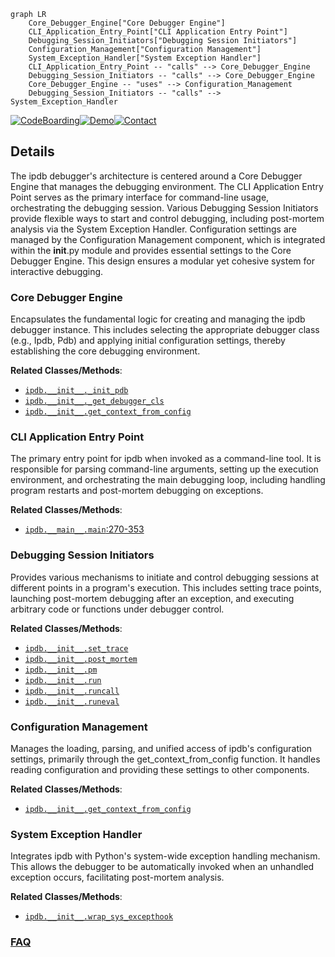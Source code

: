 ```mermaid
graph LR
    Core_Debugger_Engine["Core Debugger Engine"]
    CLI_Application_Entry_Point["CLI Application Entry Point"]
    Debugging_Session_Initiators["Debugging Session Initiators"]
    Configuration_Management["Configuration Management"]
    System_Exception_Handler["System Exception Handler"]
    CLI_Application_Entry_Point -- "calls" --> Core_Debugger_Engine
    Debugging_Session_Initiators -- "calls" --> Core_Debugger_Engine
    Core_Debugger_Engine -- "uses" --> Configuration_Management
    Debugging_Session_Initiators -- "calls" --> System_Exception_Handler
```

[![CodeBoarding](https://img.shields.io/badge/Generated%20by-CodeBoarding-9cf?style=flat-square)](https://github.com/CodeBoarding/GeneratedOnBoardings)[![Demo](https://img.shields.io/badge/Try%20our-Demo-blue?style=flat-square)](https://www.codeboarding.org/demo)[![Contact](https://img.shields.io/badge/Contact%20us%20-%20contact@codeboarding.org-lightgrey?style=flat-square)](mailto:contact@codeboarding.org)

## Details

The ipdb debugger's architecture is centered around a Core Debugger Engine that manages the debugging environment. The CLI Application Entry Point serves as the primary interface for command-line usage, orchestrating the debugging session. Various Debugging Session Initiators provide flexible ways to start and control debugging, including post-mortem analysis via the System Exception Handler. Configuration settings are managed by the Configuration Management component, which is integrated within the __init__.py module and provides essential settings to the Core Debugger Engine. This design ensures a modular yet cohesive system for interactive debugging.

### Core Debugger Engine
Encapsulates the fundamental logic for creating and managing the ipdb debugger instance. This includes selecting the appropriate debugger class (e.g., Ipdb, Pdb) and applying initial configuration settings, thereby establishing the core debugging environment.


**Related Classes/Methods**:

- <a href="https://github.com/gotcha/ipdb/blob/master/ipdb/__init__.py" target="_blank" rel="noopener noreferrer">`ipdb.__init__._init_pdb`</a>
- <a href="https://github.com/gotcha/ipdb/blob/master/ipdb/__init__.py" target="_blank" rel="noopener noreferrer">`ipdb.__init__._get_debugger_cls`</a>
- <a href="https://github.com/gotcha/ipdb/blob/master/ipdb/__init__.py" target="_blank" rel="noopener noreferrer">`ipdb.__init__.get_context_from_config`</a>


### CLI Application Entry Point
The primary entry point for ipdb when invoked as a command-line tool. It is responsible for parsing command-line arguments, setting up the execution environment, and orchestrating the main debugging loop, including handling program restarts and post-mortem debugging on exceptions.


**Related Classes/Methods**:

- <a href="https://github.com/gotcha/ipdb/blob/master/ipdb/__main__.py#L270-L353" target="_blank" rel="noopener noreferrer">`ipdb.__main__.main`:270-353</a>


### Debugging Session Initiators
Provides various mechanisms to initiate and control debugging sessions at different points in a program's execution. This includes setting trace points, launching post-mortem debugging after an exception, and executing arbitrary code or functions under debugger control.


**Related Classes/Methods**:

- <a href="https://github.com/gotcha/ipdb/blob/master/ipdb/__init__.py" target="_blank" rel="noopener noreferrer">`ipdb.__init__.set_trace`</a>
- <a href="https://github.com/gotcha/ipdb/blob/master/ipdb/__init__.py" target="_blank" rel="noopener noreferrer">`ipdb.__init__.post_mortem`</a>
- <a href="https://github.com/gotcha/ipdb/blob/master/ipdb/__init__.py" target="_blank" rel="noopener noreferrer">`ipdb.__init__.pm`</a>
- <a href="https://github.com/gotcha/ipdb/blob/master/ipdb/__init__.py" target="_blank" rel="noopener noreferrer">`ipdb.__init__.run`</a>
- <a href="https://github.com/gotcha/ipdb/blob/master/ipdb/__init__.py" target="_blank" rel="noopener noreferrer">`ipdb.__init__.runcall`</a>
- <a href="https://github.com/gotcha/ipdb/blob/master/ipdb/__init__.py" target="_blank" rel="noopener noreferrer">`ipdb.__init__.runeval`</a>


### Configuration Management
Manages the loading, parsing, and unified access of ipdb's configuration settings, primarily through the get_context_from_config function. It handles reading configuration and providing these settings to other components.


**Related Classes/Methods**:

- <a href="https://github.com/gotcha/ipdb/blob/master/ipdb/__init__.py" target="_blank" rel="noopener noreferrer">`ipdb.__init__.get_context_from_config`</a>


### System Exception Handler
Integrates ipdb with Python's system-wide exception handling mechanism. This allows the debugger to be automatically invoked when an unhandled exception occurs, facilitating post-mortem analysis.


**Related Classes/Methods**:

- <a href="https://github.com/gotcha/ipdb/blob/master/ipdb/__init__.py" target="_blank" rel="noopener noreferrer">`ipdb.__init__.wrap_sys_excepthook`</a>




### [FAQ](https://github.com/CodeBoarding/GeneratedOnBoardings/tree/main?tab=readme-ov-file#faq)